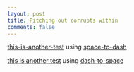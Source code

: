 ```yaml
---
layout: post
title: Pitching out corrupts within
comments: false
---
```

[this-is-another-test](this-is-another-test.md) using [space-to-dash](space-to-dash.md)

[this is another test](this-is-another-test.md) using [dash-to-space](dash-to-space.md)